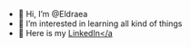 - 👋 Hi, I’m @Eldraea
- 👀 I’m interested in learning all kind of things
- 🌱 Here is my <a href="https://www.linkedin.com/in/kimberly-jacques-67233a17b/">LinkedIn</a
<!---
Eldraea/Eldraea is a ✨ special ✨ repository because its `README.md` (this file) appears on your GitHub profile.
You can click the Preview link to take a look at your changes.
--->
